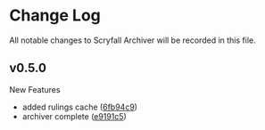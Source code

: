 # Change Log

All notable changes to Scryfall Archiver will be recorded in this file.

<!-- Check [Keep a Changelog](http://keepachangelog.com/) for recommendations on how to structure this file. -->

<!-- replace me with new updates! -->

## v0.5.0

New Features
* added rulings cache ([6fb94c9](https://github.com/Tormak9970/Scryfall-Archiver/commit/6fb94c9))
* archiver complete ([e9191c5](https://github.com/Tormak9970/Scryfall-Archiver/commit/e9191c5))